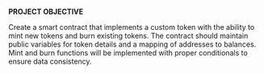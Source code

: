 **PROJECT OBJECTIVE**

Create a smart contract that implements a custom token with the ability to mint new tokens and burn existing tokens. 
The contract should maintain public variables for token details and a mapping of addresses to balances. 
Mint and burn functions will be implemented with proper conditionals to ensure data consistency.
